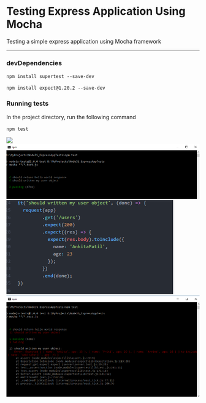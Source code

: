 # Testing Express Application Using Mocha
Testing a simple express application using Mocha framework
<hr>

### devDependencies

```
npm install supertest --save-dev
```

```
npm install expect@1.20.2 --save-dev
```

### Running tests 

In the project directory, run the following command

```
npm test
```

<img src="https://github.com/patilankita79/TestingExpressApplicationUsingMocha/commit/01b7b12b279c5797f25b453a19b22db721f05ccd" />
<img src="https://github.com/patilankita79/TestingExpressApplicationUsingMocha/blob/master/Screenshots/2.png" />
<img src="https://github.com/patilankita79/TestingExpressApplicationUsingMocha/blob/master/Screenshots/3.png" />
<img src="https://github.com/patilankita79/TestingExpressApplicationUsingMocha/blob/master/Screenshots/4.png" />
